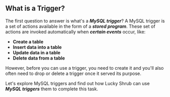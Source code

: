 ## **What is a Trigger?**

The first question to answer is what's a ***MySQL trigger***? A MySQL trigger is a set of actions available in the form of a ***stored program***. These set of actions are invoked automatically when ***certain events*** occur, like:

  + **Create a table**
  + **Insert data into a table**
  + **Update data in a table**
  + **Delete data from a table**

However, before you can use a trigger, you need to create it and you'll also often need to drop or delete a trigger once it served its purpose.

Let's explore MySQL triggers and find out how Lucky Shrub can use ***MySQL triggers*** them to complete this task.
